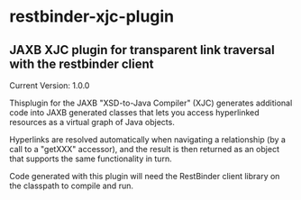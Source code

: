 # restbinder-xjc-plugin

## JAXB XJC plugin for transparent link traversal with the restbinder client

Current Version: 1.0.0

Thisplugin for the JAXB "XSD-to-Java Compiler" (XJC) generates additional code into JAXB generated classes that lets
you access hyperlinked resources as a virtual graph of Java objects.

Hyperlinks are resolved automatically when navigating a relationship (by a call to a "getXXX" accessor), and the
result is then returned as an object that supports the same functionality in turn.

Code generated with this plugin will need the RestBinder client library on the classpath to compile and run.
